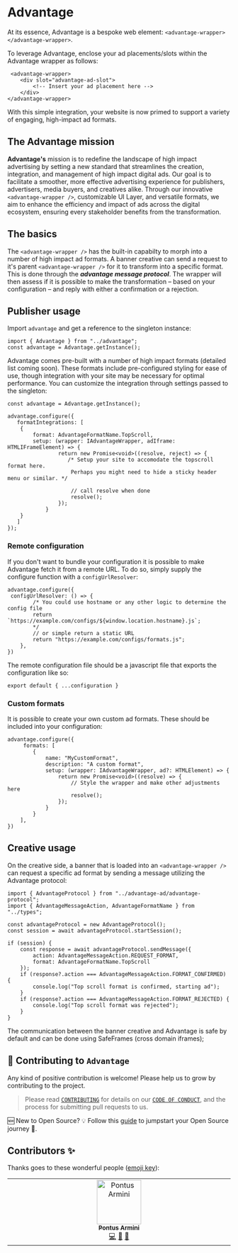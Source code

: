 # Advantage

At its essence, Advantage is a bespoke web element: `<advantage-wrapper></advantage-wrapper>`.

To leverage Advantage, enclose your ad placements/slots within the Advantage wrapper as follows:

```
 <advantage-wrapper>
    <div slot="advantage-ad-slot">
        <!-- Insert your ad placement here -->
    </div>
</advantage-wrapper>
```

With this simple integration, your website is now primed to support a variety of engaging, high-impact ad formats.

## The Advantage mission

**Advantage's** mission is to redefine the landscape of high impact advertising by setting a new standard that streamlines the creation, integration, and management of high impact digital ads. Our goal is to facilitate a smoother, more effective advertising experience for publishers, advertisers, media buyers, and creatives alike. Through our innovative `<advantage-wrapper />`, customizable UI Layer, and versatile formats, we aim to enhance the efficiency and impact of ads across the digital ecosystem, ensuring every stakeholder benefits from the transformation.

## The basics

The `<advantage-wrapper />` has the built-in capabilty to morph into a number of high impact ad formats. A banner creative can send a request to it's parent `<advantage-wrapper />` for it to transform into a specific format. This is done through the **_advantage message protocol_**. The wrapper will then assess if it is possible to make the transformation – based on your configuration – and reply with either a confirmation or a rejection.

## Publisher usage

Import `advantage` and get a reference to the singleton instance:

```
import { Advantage } from "../advantage";
const advantage = Advantage.getInstance();

```

Advantage comes pre-built with a number of high impact formats (detailed list coming soon). These formats include pre-configured styling for ease of use, though integration with your site may be necessary for optimal performance. You can customize the integration through settings passed to the singleton:

```
const advantage = Advantage.getInstance();

advantage.configure({
   formatIntegrations: [
    {
        format: AdvantageFormatName.TopScroll,
        setup: (wrapper: IAdvantageWrapper, adIframe: HTMLIFrameElement) => {
                return new Promise<void>((resolve, reject) => {
                   /* Setup your site to accomodate the topscroll format here.
                    Perhaps you might need to hide a sticky header menu or similar. */

                    // call resolve when done
                    resolve();
                });
            }
    }
   ]
});
```

### Remote configuration

If you don't want to bundle your configuration it is possible to make Advantage fetch it from a remote URL. To do so, simply supply the configure function with a `configUrlResolver`:

```
advantage.configure({
 configUrlResolver: () => {
        /* You could use hostname or any other logic to determine the config file
        return `https://example.com/configs/${window.location.hostname}.js`;
        */
        // or simple return a static URL
        return "https://example.com/configs/formats.js";
    },
})
```

The remote configuration file should be a javascript file that exports the configuration like so:

```
export default { ...configuration }
```

### Custom formats

It is possible to create your own custom ad formats. These should be included into your configuration:

```
advantage.configure({
     formats: [
        {
            name: "MyCustomFormat",
            description: "A custom format",
            setup: (wrapper: IAdvantageWrapper, ad?: HTMLElement) => {
                return new Promise<void>((resolve) => {
                    // Style the wrapper and make other adjustments here
                    resolve();
                });
            }
        }
    ],
})
```

## Creative usage

On the creative side, a banner that is loaded into an `<advantage-wrapper />` can request a specific ad format by sending a message utilizing the Advantage protocol:

```
import { AdvantageProtocol } from "../advantage-ad/advantage-protocol";
import { AdvantageMessageAction, AdvantageFormatName } from "../types";

const advantageProtocol = new AdvantageProtocol();
const session = await advantageProtocol.startSession();

if (session) {
    const response = await advantageProtocol.sendMessage({
        action: AdvantageMessageAction.REQUEST_FORMAT,
        format: AdvantageFormatName.TopScroll
    });
    if (response?.action === AdvantageMessageAction.FORMAT_CONFIRMED) {
        console.log("Top scroll format is confirmed, starting ad");
    }
    if (response?.action === AdvantageMessageAction.FORMAT_REJECTED) {
        console.log("Top scroll format was rejected");
    }
}
```

The communication between the banner creative and Advantage is safe by default and can be done using SafeFrames (cross domain iframes);

## 🤝 Contributing to `Advantage`

Any kind of positive contribution is welcome! Please help us to grow by contributing to the project.

> Please read [`CONTRIBUTING`](CONTRIBUTING.md) for details on our [`CODE OF CONDUCT`](CODE_OF_CONDUCT.md), and the process for submitting pull requests to us.

🆕 New to Open Source? 💡 Follow this [guide](https://opensource.guide/how-to-contribute/) to jumpstart your Open Source journey 🚀.

## Contributors ✨

Thanks goes to these wonderful people ([emoji key](https://allcontributors.org/docs/en/emoji-key)):

<!-- ALL-CONTRIBUTORS-LIST:START - Do not remove or modify this section -->
<!-- prettier-ignore-start -->
<!-- markdownlint-disable -->
<table>
  <tbody>
    <tr>
      <td align="center" valign="top" width="14.28%"><a href="https://github.com/pontusarmini"><img src="https://avatars.githubusercontent.com/u/4329077?v=4?s=100" width="100px;" alt="Pontus Armini"/><br /><sub><b>Pontus Armini</b></sub></a><br /><a href="#code-pontusarmini" title="Code">💻</a> <a href="#doc-pontusarmini" title="Documentation">📖</a> <a href="#ideas-pontusarmini" title="Ideas, Planning, & Feedback">🤔</a></td>
    </tr>
  </tbody>
</table>

<!-- markdownlint-restore -->
<!-- prettier-ignore-end -->

<!-- ALL-CONTRIBUTORS-LIST:END -->
